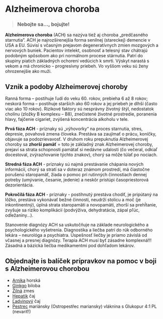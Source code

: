 Alzheimerova choroba
====================

> ### Nebojte sa..., bojujte!


**Alzheimerova choroba** (ACH) sa nazýva tiež aj choroba „predčasného
starnutia”. ACH je najrozšírenejšia forma senilnej (stareckej) demencie v USA a
EU. Súvisí s včasným prejavom degeneratívnych zmien mozgových a nervových
buniek. Pacientov intelekt, osobnosť a telesný stav chátrajú podobným spôsobom
ako pri normálnom procese stárnutia. Patrí do skupiny piatich základných
ochorení vedúcich k smrti. Výskyt narastá s vekom a má chronicko – progresívny
priebeh. Vo vyššom veku sú ženy ohrozenejšie ako muži.

Vznik a podoby Alzheimerovej choroby
------------------------------------

Ranná forma – postihuje ľudí do veku 60. rokov, prebieha 6 až 8 rokov; neskorá
forma – postihuje starších ako 60 rokov a jej priebeh je dlhší (často viac ako
10 rokov).   Rizikové faktory sú nesprávny životný štýl, nedostatok cholínu
(zložky B komplexu – B8), znečistené životné prostredie, poranenia hlavy,
fajčenie cigariet, zvýšená koncentrácia alkoholu v tele.

**Prvá fáza ACH** - príznaky sú „výhovorky“ na proces starnutia, stres,
depresie, povahová zmena človeka. Prestáva sa zaujímať o prácu, koníčky,
objavuje sa podozrievavosť. V druhom roku prepuknutia Alzheimerovej choroby sa
**zhorší pamäť** = toto je základný znak Alzheimerovej choroby, prejaví sa
strata schopnosti pamätať si nedávne udalosti (čo večeral, odkiaľ docestoval,
zvýrazňovanie týchto znakov), chorý sa môže túlať po nociach.

**Stredná fáza ACH** - príznaky sú najmä prestávanie chápania nových informácií,
chorý sa stratí sa v doteraz známom prostredí, má čiastočne porušenú staropamäť,
žiada o pomoc pri rutinných činnostiach dennej potreby (umývanie, česanie,
jedenie) a neskôr pristúpi časopriestorová dezorientácia.

**Pokročilá fáza ACH** - príznaky - postihnutý prestáva chodiť, je pripútaný na
lôžko, prestáva vykonávať bežné činnosti, neudrží stolicu a moč (je
inkontinentný), úplná strata staropamäti a novopamäti, zhorší sa prehĺtanie,
zvyšuje sa riziko komplikácií (podvýživa, dehydratácia, zápal pľúc,
odležaniny…).

Stanovenie diagnózy ACH sa uskutočňuje na základe neurologického a
psychologického vyšetrenia. Diagnostika a liečba patrí do rúk odborného lekára –
neurológa a psychiatra. Úspešnosť liečby je priamo závislá od včasnej a presnej
diagnózy. Terapia ACH musí byť zásadne komplexná!!! Zásadná a bázická liečba
medikamentmi pod dohľadom lekárov.

Objednajte is balíček prípravkov na pomoc v boji s Alzheimerovou chorobou
-------------------------------------------------------------------------

* [Arnika](../tinktury/arnika) horská
* [Ginkgo](../tinktury/ginkgo) biloba
* [Žilná](../tinktury/zmes-zilna) zmes
* [Hepatik](../caje/hepatik) čaj
* [Ľadvinový](../caje/ladviny) čaj
* [Pestrec](../caje/pestrec) mariánsky (Ostropestřec mariansky) vláknina s Glukopur 4:1 PL (nevariť!)
